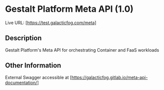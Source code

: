 # Gestalt Platform Meta API (1.0)

Live URL: [https://test.galacticfog.com/meta]


## Description
Gestalt Platform's Meta API for orchestrating Container and FaaS workloads


## Other Information
External Swagger accessible at [https://galacticfog.gitlab.io/meta-api-documentation/]

